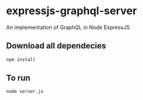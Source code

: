 # expressjs-graphql-server
An implementation of GraphQL in Node ExpressJS

## Download all dependecies

```sh
npm install
```

## To run

```sh
node server.js
```
